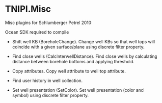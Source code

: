 # TNIPI.Misc
 
Misc plugins for Schlumberger Petrel 2010

Ocean SDK required to compile

- Shift well KB (BoreholeChange). Change well KBs so that well tops will coincide with a given surface/plane using discrete filter property.

- Find close wells (CalcInterwellDistance). Find close wells by calculating distance between borehole bottoms and applying threshold.

- Copy attributes. Copy well attribute to well top attribute.

- Find user history in well collection.

- Set well presentation (SetColor). Set well presentation (color and symbol) using discrete filter property.
